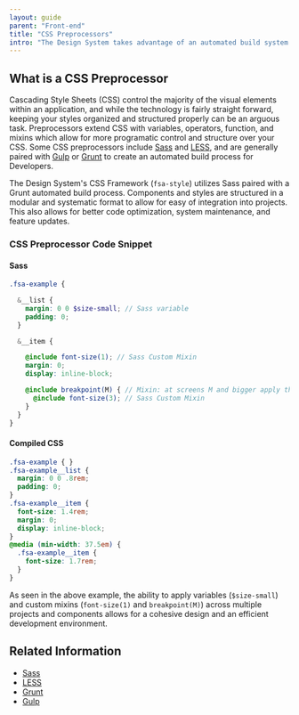 ```yaml
---
layout: guide
parent: "Front-end"
title: "CSS Preprocessors"
intro: "The Design System takes advantage of an automated build system which utilizes Sass."
---
```


## What is a CSS Preprocessor

Cascading Style Sheets (CSS) control the majority of the visual elements within an application, and while the technology is fairly straight forward, keeping your styles organized and structured properly can be an arguous task. Preprocessors extend CSS with variables, operators, function, and mixins which allow for more programatic control and structure over your CSS. Some CSS preprocessors include [Sass](https://sass-lang.com/) and [LESS](http://lesscss.org/), and are generally paired with [Gulp](https://gulpjs.com/) or [Grunt](https://gruntjs.com/) to create an automated build process for Developers.

The Design System's CSS Framework (`fsa-style`) utilizes Sass paired with a Grunt automated build process. Components and styles are structured in a modular and systematic format to allow for easy of integration into projects. This also allows for better code optimization, system maintenance, and feature updates.

### CSS Preprocessor Code Snippet

#### Sass

```scss
.fsa-example {

  &__list {
    margin: 0 0 $size-small; // Sass variable
    padding: 0;
  }

  &__item {

    @include font-size(1); // Sass Custom Mixin
    margin: 0;
    display: inline-block;

    @include breakpoint(M) { // Mixin: at screens M and bigger apply these styles
      @include font-size(3); // Sass Custom Mixin
    }
  }
}
```

#### Compiled CSS
```css
.fsa-example { }
.fsa-example__list {
  margin: 0 0 .8rem;
  padding: 0;
}
.fsa-example__item {
  font-size: 1.4rem;
  margin: 0;
  display: inline-block;
}
@media (min-width: 37.5em) {
  .fsa-example__item {
    font-size: 1.7rem;
  }
}
```

As seen in the above example, the ability to apply variables (`$size-small`) and custom mixins (`font-size(1)` and `breakpoint(M)`) across multiple projects and components allows for a cohesive design and an efficient development environment.

## Related Information

* [Sass](http://sass-lang.com/)
* [LESS](http://lesscss.org/)
* [Grunt](https://gruntjs.com/)
* [Gulp](https://gulpjs.com/)
